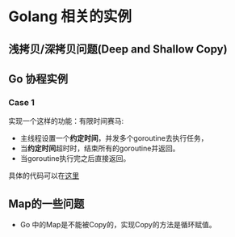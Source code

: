# Golang 相关的实例

## 浅拷贝/深拷贝问题(Deep and Shallow Copy)

## Go 协程实例

### Case 1

实现一个这样的功能：有限时间赛马:

- 主线程设置一个**约定时间**，并发多个goroutine去执行任务，
- 当**约定时间**超时时，结束所有的goroutine并返回。
- 当goroutine执行完之后直接返回。

具体的代码可以在[这里](example/goroutine//case_1/main.go)

## Map的一些问题

- Go 中的Map是不能被Copy的，实现Copy的方法是循环赋值。

